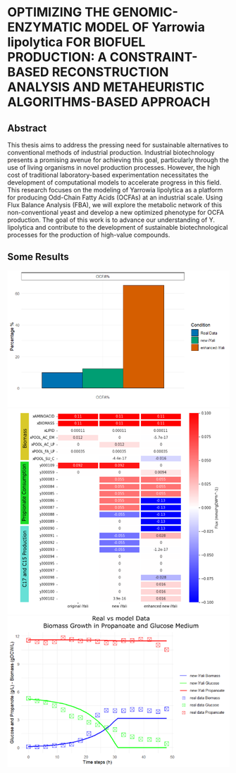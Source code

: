 # OPTIMIZING THE GENOMIC-ENZYMATIC MODEL OF Yarrowia lipolytica FOR BIOFUEL PRODUCTION: A CONSTRAINT-BASED RECONSTRUCTION ANALYSIS AND METAHEURISTIC ALGORITHMS-BASED APPROACH

## Abstract

This thesis aims to address the pressing need for sustainable alternatives to conventional methods of industrial production. Industrial biotechnology presents a promising avenue for achieving this goal, particularly through the use of living organisms in novel production processes. However, the high cost of traditional laboratory-based experimentation necessitates the development of computational models to accelerate progress in this field. This research focuses on the modeling of Yarrowia lipolytica as a platform for producing Odd-Chain Fatty Acids (OCFAs) at an industrial scale. Using Flux Balance Analysis (FBA), we will explore the metabolic network of this non-conventional yeast and develop a new optimized phenotype for OCFA production. The goal of this work is to advance our understanding of Y. lipolytica and contribute to the development of sustainable biotechnological processes for the production of high-value compounds.

## Some Results

![image1](OCFA2.png)
![image2](bitmapheatmap4.png)
![image3](glucosepropgraph2.png)

